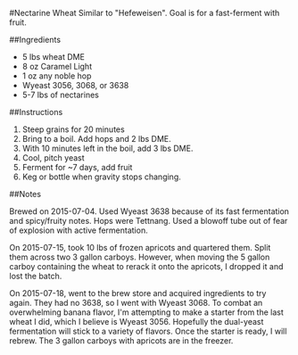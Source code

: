 #Nectarine Wheat
Similar to "Hefeweisen". Goal is for a fast-ferment with fruit.

##Ingredients

* 5 lbs wheat DME
* 8 oz Caramel Light
* 1 oz any noble hop
* Wyeast 3056, 3068, or 3638
* 5-7 lbs of nectarines

##Instructions

1. Steep grains for 20 minutes
1. Bring to a boil. Add hops and 2 lbs DME.
1. With 10 minutes left in the boil, add 3 lbs DME.
1. Cool, pitch yeast
1. Ferment for ~7 days, add fruit
1. Keg or bottle when gravity stops changing.

##Notes

Brewed on 2015-07-04. Used Wyeast 3638 because of its fast fermentation and spicy/fruity notes. Hops were Tettnang. Used a blowoff tube out of fear of explosion with active fermentation.

On 2015-07-15, took 10 lbs of frozen apricots and quartered them. Split them across two 3 gallon carboys. However, when moving the 5 gallon carboy containing the wheat to rerack it onto the apricots, I dropped it and lost the batch.

On 2015-07-18, went to the brew store and acquired ingredients to try again. They had no 3638, so I went with Wyeast 3068. To combat an overwhelming banana flavor, I'm attempting to make a starter from the last wheat I did, which I believe is Wyeast 3056. Hopefully the dual-yeast fermentation will stick to a variety of flavors. Once the starter is ready, I will rebrew. The 3 gallon carboys with apricots are in the freezer.

